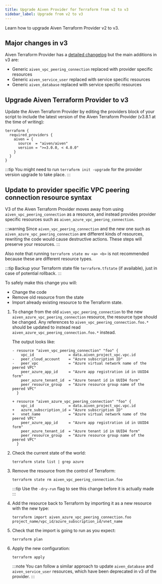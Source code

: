 ```yaml
---
title: Upgrade Aiven Provider for Terraform from v2 to v3
sidebar_label: Upgrade from v2 to v3
---
```


Learn how to upgrade Aiven Terraform Provider v2 to v3.

## Major changes in v3

Aiven Terraform Provider has a [detailed
changelog](https://github.com/aiven/terraform-provider-aiven/blob/main/CHANGELOG.md)
but the main additions in v3 are:

-   Generic `aiven_vpc_peering_connection` replaced with provider
    specific resources
-   Generic `aiven_service_user` replaced with service specific
    resources
-   Generic `aiven_database` replaced with service specific resources

## Upgrade Aiven Terraform Provider to v3

Update the Aiven Terraform Provider by editing the providers block of
your script to include the latest version of the Aiven Terraform
Provider (v3.8.1 at the time of writing):

```hcl
terraform {
  required_providers {
    aiven = {
      source  = "aiven/aiven"
      version = ">=3.0.0, < 4.0.0"
    }
  }
}
```

:::tip
You might need to run `terraform init -upgrade` for the provider version
upgrade to take place.
:::

## Update to provider specific VPC peering connection resource syntax

V3 of the Aiven Terraform Provider moves away from using
`aiven_vpc_peering_connection` as a resource, and instead provides
provider specific resources such as
`aiven_azure_vpc_peering_connection`.

<!-- vale off -->
:::warning
Since `aiven_vpc_peering_connection` and the new one such as
`aiven_azure_vpc_peering_connection` are different kinds of resources,
rewriting the code would cause destructive actions. These steps
will preserve your resources.
:::
<!-- vale on -->

Also note that running `terraform state mv <a> <b>` is not
recommended because these are different resource types.

:::tip
Backup your Terraform state file `terraform.tfstate` (if available),
just in case of potential rollback.
:::

To safely make this change you will:

-   Change the code
-   Remove old resource from the state
-   Import already existing resource to the Terraform state.

1.  To change from the old `aiven_vpc_peering_connection` to the new
    `aiven_azure_vpc_peering_connection` resource, the resource type
    should be changed. Any references to
    `aiven_vpc_peering_connection.foo.*` should be updated to instead
    read `aiven_azure_vpc_peering_connection.foo.*` instead.

    The output looks like:

    ```
    - resource "aiven_vpc_peering_connection" "foo" {
        vpc_id                = data.aiven_project_vpc.vpc.id
    -   peer_cloud_account    = "Azure subscription ID"
    -   peer_vpc              = "Azure virtual network name of the peered VPC"
        peer_azure_app_id     = "Azure app registration id in UUID4 form"
        peer_azure_tenant_id  = "Azure tenant id in UUID4 form"
        peer_resource_group   = "Azure resource group name of the peered VPC"
      }

    + resource "aiven_azure_vpc_peering_connection" "foo" {
        vpc_id                = data.aiven_project_vpc.vpc.id
    +   azure_subscription_id = "Azure subscription ID"
    +   vnet_name             = "Azure virtual network name of the peered VPC"
        peer_azure_app_id     = "Azure app registration id in UUID4 form"
        peer_azure_tenant_id  = "Azure tenant id in UUID4 form"
        peer_resource_group   = "Azure resource group name of the peered VPC"
      }
    ```

1.  Check the current state of the world:

    ```
    terraform state list | grep azure
    ```

1.  Remove the resource from the control of Terraform:

    ```
    terraform state rm aiven_vpc_peering_connection.foo
    ```

    :::tip
    Use the `-dry-run` flag to see this change before it is actually
    made
    :::

1.  Add the resource back to Terraform by importing it as a new resource
    with the new type:

    ```
    terraform import aiven_azure_vpc_peering_connection.foo project_name/vpc_id/azure_subscription_id/vnet_name
    ```

1.  Check that the import is going to run as you expect:

    ```
    terraform plan
    ```

1.  Apply the new configuration:

    ```
    terraform apply
    ```

    :::note
    You can follow a similar approach to update `aiven_database` and
    `aiven_service_user` resources, which have been deprecated in v3 of
    the provider.
    :::
